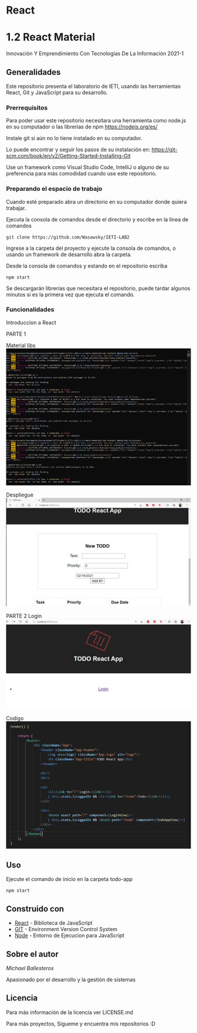 # React

# 1.2 React Material

Innovación Y Emprendimiento Con Tecnologías De La Información 2021-1

## Generalidades

Este repositorio presenta el laboratorio de IETI, usando las herramientas React, Git y JavaScript para su desarrollo.

### Prerrequisitos

Para poder usar este repositorio necesitara una herramienta como node.js en su computador o las librerias de npm
https://nodejs.org/es/

Instale git si aún no lo tiene instalado en su computador.

Lo puede encontrar y seguir los pasos de su instalación en:
https://git-scm.com/book/en/v2/Getting-Started-Installing-Git

Use un framework como Visual Studio Code, IntelliJ o alguno de su preferencia para más comodidad cuando use este repositorio.


### Preparando el espacio de trabajo

Cuando esté preparado abra un directorio en su computador donde quiera trabajar.

Ejecuta la consola de comandos desde el directorio y escribe en la línea de comandos

```
git clone https://github.com/Wasawsky/IETI-LAB2
```

Ingrese a la carpeta del proyecto y ejecute la consola de comandos, o usando un framework de desarrollo abra la carpeta.

Desde la consola de comandos y estando en el repositorio escriba

```
npm start
```

Se descargarán librerías que necesitara el repositorio, puede tardar algunos minutos si es la primera vez que ejecuta el comando.

### Funcionalidades

Introduccion a React

PARTE 1

Material libs
![](images/1.PNG)

Despliegue
![](images/2.PNG)

PARTE 2
Login
![](images/3.PNG)

Codigo
![](images/4.PNG)


## Uso

Ejecute el comando de inicio en la carpeta todo-app

```
npm start
```

## Construido con

* [React](https://es.reactjs.org/) - Biblioteca de JavaScript
* [GIT](https://git-scm.com/) - Environment Version Control System
* [Node](https://nodejs.org/es/) - Entorno de Ejecucion para JavaScript

## Sobre el autor

*Michael Ballesteros*

Apasionado por el desarrollo y la gestión de sistemas

## Licencia

Para más información de la licencia ver LICENSE.md

Para más proyectos, Sígueme y encuentra mis repositorios :D
